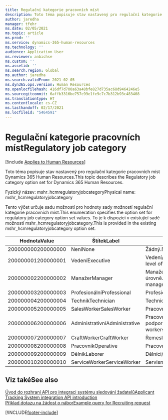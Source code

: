 ```yaml
---
title: Regulační kategorie pracovních míst
description: Toto téma popisuje stav nastavený pro regulační kategorie pracovních míst Dynamics 365 Human Resources.
author: jaredha
manager: tfehr
ms.date: 02/05/2021
ms.topic: article
ms.prod: ''
ms.service: dynamics-365-human-resources
ms.technology: ''
audience: Application User
ms.reviewer: anbichse
ms.custom: ''
ms.assetid: ''
ms.search.region: Global
ms.author: jaredha
ms.search.validFrom: 2021-02-05
ms.dyn365.ops.version: Human Resources
ms.openlocfilehash: 416df7d700a63a48bfe827d735ac68d9464246e5
ms.sourcegitcommit: 6affb3316be757c99e1fe9c7c7b312b93c483408
ms.translationtype: HT
ms.contentlocale: cs-CZ
ms.lasthandoff: 02/17/2021
ms.locfileid: "5464591"
---
```

# <a name="regulatory-job-category"></a><span data-ttu-id="ee2bb-103">Regulační kategorie pracovních míst</span><span class="sxs-lookup"><span data-stu-id="ee2bb-103">Regulatory job category</span></span>

[!include [Applies to Human Resources](../includes/applies-to-hr.md)]

<span data-ttu-id="ee2bb-104">Toto téma popisuje stav nastavený pro regulační kategorie pracovních míst Dynamics 365 Human Resources.</span><span class="sxs-lookup"><span data-stu-id="ee2bb-104">This topic describes the Regulatory job category option set for Dynamics 365 Human Resources.</span></span>

<span data-ttu-id="ee2bb-105">Fyzický název: mshr_hcmregulatoryjobcategory</span><span class="sxs-lookup"><span data-stu-id="ee2bb-105">Physical name: mshr_hcmregulatoryjobcategory</span></span>

<span data-ttu-id="ee2bb-106">Tento výčet určuje sadu možností pro hodnoty sady možností regulační kategorie pracovních míst.</span><span class="sxs-lookup"><span data-stu-id="ee2bb-106">This enumeration specifies the option set for regulatory job category option set values.</span></span> <span data-ttu-id="ee2bb-107">To je k dispozici v existující sadě možností mshr_hcmregulatoryjobcategory.</span><span class="sxs-lookup"><span data-stu-id="ee2bb-107">This is provided in the existing mshr_hcmregulatoryjobcategory option set.</span></span>

| <span data-ttu-id="ee2bb-108">Hodnota</span><span class="sxs-lookup"><span data-stu-id="ee2bb-108">Value</span></span> | <span data-ttu-id="ee2bb-109">Štítek</span><span class="sxs-lookup"><span data-stu-id="ee2bb-109">Label</span></span> | <span data-ttu-id="ee2bb-110">popis</span><span class="sxs-lookup"><span data-stu-id="ee2bb-110">Description</span></span> |
| --- | --- | --- |
| <span data-ttu-id="ee2bb-111">200000000</span><span class="sxs-lookup"><span data-stu-id="ee2bb-111">200000000</span></span> | <span data-ttu-id="ee2bb-112">Není</span><span class="sxs-lookup"><span data-stu-id="ee2bb-112">None</span></span> | <span data-ttu-id="ee2bb-113">Žádný.</span><span class="sxs-lookup"><span data-stu-id="ee2bb-113">None.</span></span> |
| <span data-ttu-id="ee2bb-114">200000001</span><span class="sxs-lookup"><span data-stu-id="ee2bb-114">200000001</span></span> | <span data-ttu-id="ee2bb-115">Vedení</span><span class="sxs-lookup"><span data-stu-id="ee2bb-115">Executive</span></span> | <span data-ttu-id="ee2bb-116">Vedení/management.</span><span class="sxs-lookup"><span data-stu-id="ee2bb-116">Executive/Senior level officials and managers.</span></span> |
| <span data-ttu-id="ee2bb-117">200000002</span><span class="sxs-lookup"><span data-stu-id="ee2bb-117">200000002</span></span> | <span data-ttu-id="ee2bb-118">Manažer</span><span class="sxs-lookup"><span data-stu-id="ee2bb-118">Manager</span></span> | <span data-ttu-id="ee2bb-119">Manažeři na nižší a střední úrovně.</span><span class="sxs-lookup"><span data-stu-id="ee2bb-119">First/Mid level officials and managers.</span></span> |
| <span data-ttu-id="ee2bb-120">200000003</span><span class="sxs-lookup"><span data-stu-id="ee2bb-120">200000003</span></span> | <span data-ttu-id="ee2bb-121">Profesionální</span><span class="sxs-lookup"><span data-stu-id="ee2bb-121">Professional</span></span> | <span data-ttu-id="ee2bb-122">Profesionálové.</span><span class="sxs-lookup"><span data-stu-id="ee2bb-122">Professionals.</span></span> |
| <span data-ttu-id="ee2bb-123">200000004</span><span class="sxs-lookup"><span data-stu-id="ee2bb-123">200000004</span></span> | <span data-ttu-id="ee2bb-124">Technik</span><span class="sxs-lookup"><span data-stu-id="ee2bb-124">Technician</span></span> | <span data-ttu-id="ee2bb-125">Technici.</span><span class="sxs-lookup"><span data-stu-id="ee2bb-125">Technicians.</span></span> |
| <span data-ttu-id="ee2bb-126">200000005</span><span class="sxs-lookup"><span data-stu-id="ee2bb-126">200000005</span></span> | <span data-ttu-id="ee2bb-127">SalesWorker</span><span class="sxs-lookup"><span data-stu-id="ee2bb-127">SalesWorker</span></span> | <span data-ttu-id="ee2bb-128">Pracovníci prodeje.</span><span class="sxs-lookup"><span data-stu-id="ee2bb-128">Sales workers.</span></span> |
| <span data-ttu-id="ee2bb-129">200000006</span><span class="sxs-lookup"><span data-stu-id="ee2bb-129">200000006</span></span> | <span data-ttu-id="ee2bb-130">Administrativní</span><span class="sxs-lookup"><span data-stu-id="ee2bb-130">Administrative</span></span> | <span data-ttu-id="ee2bb-131">Pracovníci administrativní podpory.</span><span class="sxs-lookup"><span data-stu-id="ee2bb-131">Administrative support workers.</span></span> |
| <span data-ttu-id="ee2bb-132">200000007</span><span class="sxs-lookup"><span data-stu-id="ee2bb-132">200000007</span></span> | <span data-ttu-id="ee2bb-133">CraftWorker</span><span class="sxs-lookup"><span data-stu-id="ee2bb-133">CraftWorker</span></span> | <span data-ttu-id="ee2bb-134">Řemeslníci.</span><span class="sxs-lookup"><span data-stu-id="ee2bb-134">Craft workers.</span></span> |
| <span data-ttu-id="ee2bb-135">200000008</span><span class="sxs-lookup"><span data-stu-id="ee2bb-135">200000008</span></span> | <span data-ttu-id="ee2bb-136">Pracovník</span><span class="sxs-lookup"><span data-stu-id="ee2bb-136">Operative</span></span> | <span data-ttu-id="ee2bb-137">Pracovníci.</span><span class="sxs-lookup"><span data-stu-id="ee2bb-137">Operatives.</span></span> |
| <span data-ttu-id="ee2bb-138">200000009</span><span class="sxs-lookup"><span data-stu-id="ee2bb-138">200000009</span></span> | <span data-ttu-id="ee2bb-139">Dělník</span><span class="sxs-lookup"><span data-stu-id="ee2bb-139">Laborer</span></span> | <span data-ttu-id="ee2bb-140">Dělníci/výpomoc.</span><span class="sxs-lookup"><span data-stu-id="ee2bb-140">Laborers/Helpers.</span></span> |
| <span data-ttu-id="ee2bb-141">200000010</span><span class="sxs-lookup"><span data-stu-id="ee2bb-141">200000010</span></span> | <span data-ttu-id="ee2bb-142">ServiceWorker</span><span class="sxs-lookup"><span data-stu-id="ee2bb-142">ServiceWorker</span></span> | <span data-ttu-id="ee2bb-143">Servisní pracovníci.</span><span class="sxs-lookup"><span data-stu-id="ee2bb-143">Service workers.</span></span> |

## <a name="see-also"></a><span data-ttu-id="ee2bb-144">Viz také</span><span class="sxs-lookup"><span data-stu-id="ee2bb-144">See also</span></span>

[<span data-ttu-id="ee2bb-145">Úvod do rozhraní API pro integraci systému sledování žadatelů</span><span class="sxs-lookup"><span data-stu-id="ee2bb-145">Applicant Tracking System integration API introduction</span></span>](hr-admin-integration-ats-api-introduction.md)<br>
[<span data-ttu-id="ee2bb-146">Příklad dotazu na žádost o nábor</span><span class="sxs-lookup"><span data-stu-id="ee2bb-146">Example query for Recruiting request</span></span>](hr-admin-integration-ats-api-recruiting-request-example-query.md)


[!INCLUDE[footer-include](../includes/footer-banner.md)]